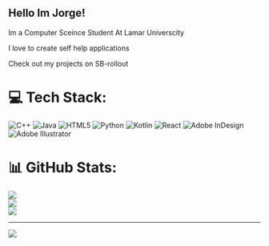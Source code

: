 ## Hello Im Jorge!

  Im a Computer Sceince Student At Lamar Universcity
  
  I love to create self help applications
  
  Check out my projects on SB-rollout

  
# 💻 Tech Stack:
![C++](https://img.shields.io/badge/c++-%2300599C.svg?style=for-the-badge&logo=c%2B%2B&logoColor=white) ![Java](https://img.shields.io/badge/java-%23ED8B00.svg?style=for-the-badge&logo=openjdk&logoColor=white) ![HTML5](https://img.shields.io/badge/html5-%23E34F26.svg?style=for-the-badge&logo=html5&logoColor=white) ![Python](https://img.shields.io/badge/python-3670A0?style=for-the-badge&logo=python&logoColor=ffdd54) ![Kotlin](https://img.shields.io/badge/kotlin-%237F52FF.svg?style=for-the-badge&logo=kotlin&logoColor=white) ![React](https://img.shields.io/badge/react-%2320232a.svg?style=for-the-badge&logo=react&logoColor=%2361DAFB) ![Adobe InDesign](https://img.shields.io/badge/Adobe%20InDesign-49021F?style=for-the-badge&logo=adobeindesign&logoColor=FF3366) ![Adobe Illustrator](https://img.shields.io/badge/adobe%20illustrator-%23FF9A00.svg?style=for-the-badge&logo=adobe%20illustrator&logoColor=white)
# 📊 GitHub Stats:
![](https://github-readme-stats.vercel.app/api?username=Jorge-RTZ&theme=dark&hide_border=false&include_all_commits=false&count_private=false)<br/>
![](https://nirzak-streak-stats.vercel.app/?user=Jorge-RTZ&theme=dark&hide_border=false)<br/>
![](https://github-readme-stats.vercel.app/api/top-langs/?username=Jorge-RTZ&theme=dark&hide_border=false&include_all_commits=false&count_private=false&layout=compact)

---
[![](https://visitcount.itsvg.in/api?id=Jorge-RTZ&icon=0&color=0)](https://visitcount.itsvg.in)

<!-- Proudly created with GPRM ( https://gprm.itsvg.in ) -->
